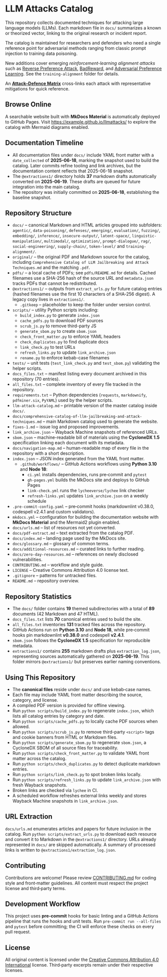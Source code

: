 # LLM Attacks Catalog

This repository collects documented techniques for attacking large language models (LLMs). Each markdown file in `docs/` summarizes a known or theorized vector, linking to the original research or incident report.

The catalog is maintained for researchers and defenders who need a single reference point for adversarial methods ranging from classic prompt injection to training data poisoning.

New additions cover emerging *reinforcement-learning alignment attacks* such as [Reverse Preference Attack](docs/training-alignment/reinforcement-learning-alignment-attacks.md), [BadReward](docs/training-alignment/reinforcement-learning-alignment-attacks.md#badreward-clean-label-poisoning), and [Adversarial Preference Learning](docs/training-alignment/reinforcement-learning-alignment-attacks.md#adversarial-preference-learning). See the `training-alignment` folder for details.

An [**Attack–Defence Matrix**](docs/attack-defense-matrix.md) cross-links each attack with representative mitigations for quick reference.

## Browse Online

A searchable website built with **MkDocs Material** is automatically deployed to GitHub Pages. Visit <https://example.github.io/llmattacks/> to explore the catalog with Mermaid diagrams enabled.

## Documentation Timeline

- All documentation files under `docs/` include YAML front matter with a `date_collected` of **2025-06-18**, marking the snapshot used to build the catalog. Later commits refine tooling and link archives, but the documentation content reflects that 2025-06-18 snapshot.
- The `@extractions1/` directory holds **37** markdown drafts automatically converted on **2025-06-19**. These drafts are queued for future integration into the main catalog.
- The repository was initially committed on **2025-06-18**, establishing the baseline snapshot.

## Repository Structure
- `docs/` – canonical Markdown and HTML articles grouped into subfolders:
`agentic/`, `data-poisoning/`, `defenses/`, `emerging/`, `evaluation/`, `fuzzing/`,
  `embedding/`, `inference/`, `insecure-output/`, `latent-space/`,
  `linguistic-manipulation/`, `multimodal/`, `optimization/`,
  `prompt-dialogue/`, `rag/`, `social-engineering/`, `supply-chain/`,
  `token-level/` and `training-alignment/`.
- `original/` – the original PDF and Markdown source for the catalog,
  including `Comprehensive Catalog of LLM Jailbreaking and Attack Techniques.md`
  and the matching `.pdf`.
- `pdfs/` – a local cache of PDFs; see `pdfs/README.md` for details. Cached filenames use a SHA-256 hash of the source URL and `metadata.json` tracks PDFs that cannot be redistributed.
- `@extractions1/` – outputs from `extract_urls.py` for future catalog entries (hashed filenames use the first 10 characters of a SHA‑256 digest). A legacy copy lives in `extractions1/`.
  - `.gitkeep` – placeholder to keep the folder under version control.
- `scripts/` – utility Python scripts including:
  - `build_index.py` to generate `index.json`
  - `cache_pdfs.py` to download PDF sources
  - `scrub_js.py` to remove third-party JS
  - `generate_sbom.py` to create `sbom.json`
  - `check_front_matter.py` to enforce YAML headers
  - `check_duplicates.py` to find duplicate docs
  - `link_check.py` to test URLs
  - `refresh_links.py` to update `link_archive.json`
  - `rename.py` to enforce kebab-case filenames
- `tests/` – unit tests (`test_link_check.py` and `test_sbom.py`) validating the helper scripts.
- `docs_files.txt` – manifest listing every document archived in this
  repository (70 entries).
- `all_files.txt` – complete inventory of every file tracked in the repository.
- `requirements.txt` – Python dependencies (`requests`, `markdownify`, `pdfminer.six`, `PyYAML`) used by the helper scripts.
- `llm-attack-catalog.md` – printable version of the master catalog inside `docs/`.
- `docs/comprehensive-catalog-of-llm-jailbreaking-and-attack-techniques.md` –
  main Markdown catalog used to generate the website.
- `fixes-1.md` – issue log and proposed improvements.
- `link_archive.json` – Wayback Machine snapshots of referenced URLs.
- `sbom.json` – machine-readable bill of materials using the **CycloneDX 1.5** specification linking each document with its metadata.
- `docs/navigation-map.md` – human-readable map of every file in the
  repository with a short description.
- `index.json` – JSON index generated from the YAML front matter.
  - `.github/workflows/` – GitHub Actions workflows using **Python 3.10**
    and **Node 18**:
    - `ci.yml` installs dependencies, runs pre‑commit and `pytest`
    - `gh-pages.yml` builds the MkDocs site and deploys to GitHub Pages
    - `link-check.yml` runs the `lycheeverse/lychee` link checker
    - `refresh-links.yml` updates `link_archive.json` on a weekly schedule
- `.pre-commit-config.yaml` – pre‑commit hooks (markdownlint v0.38.0,
  codespell v2.4.1 and custom validators).
- `mkdocs.yml` – configuration for building the documentation website with **MkDocs Material** and the Mermaid2 plugin enabled.
- `docs/urls.md` – list of resources not yet converted.
- `docs/pdf-extract.md` – text extracted from the catalog PDF.
- `docs/index.md` – landing page used by the MkDocs site.
- `docs/glossary.md` – glossary of common terms.
- `docs/additional-resources.md` – curated links to further reading.
- `docs/zero-day-resources.md` – references on newly disclosed vulnerabilities.
- `CONTRIBUTING.md` – workflow and style guide.
- `LICENSE` – Creative Commons Attribution 4.0 license text.
- `.gitignore` – patterns for untracked files.
- `README.md` – repository overview.

## Repository Statistics

- The `docs/` folder contains **19** themed subdirectories with a total of **89** documents (42 Markdown and 47 HTML).
- `docs_files.txt` lists **70** canonical entries used to build the site.
- `all_files.txt` inventories **131** tracked files across the repository.
- GitHub Actions run on **Python 3.10** and **Node 18**, while pre‑commit hooks
  pin markdownlint **v0.38.0** and codespell **v2.4.1**.
- `sbom.json` follows the **CycloneDX&nbsp;1.5** specification for reproducible
  metadata.
- `extractions1/` contains **255** markdown drafts plus `extraction_log.json`, representing sources automatically gathered on **2025-06-19**. This folder mirrors `@extractions1/` but preserves earlier naming conventions.

## Using This Repository

- The **canonical files** reside under `docs/` and use kebab‑case names.
- Each file may include YAML front matter describing the source, category, and license.
- A compiled PDF version is provided for offline viewing.
- Run `python scripts/build_index.py` to regenerate `index.json`, which lists all catalog entries by category and date.
- Run `python scripts/cache_pdfs.py` to locally cache PDF sources when allowed.
- Run `python scripts/scrub_js.py` to remove third-party `<script>` tags and cookie banners from HTML or Markdown files.
- Run `python scripts/generate_sbom.py` to regenerate `sbom.json`, a CycloneDX SBOM of all source files for traceability.
- Run `python scripts/check_front_matter.py` to validate YAML front matter across the catalog.
- Run `python scripts/check_duplicates.py` to detect duplicate markdown entries.
- Run `python scripts/link_check.py` to spot broken links locally.
- Run `python scripts/refresh_links.py` to update `link_archive.json` with fresh Wayback snapshots.
- Broken links are checked via `lychee` in CI.
- A scheduled workflow refreshes external links weekly and stores Wayback Machine snapshots in `link_archive.json`.

## URL Extraction

`docs/urls.md` enumerates articles and papers for future inclusion in the catalog.
Run `python scripts/extract_urls.py` to download each resource and convert it to
Markdown in the `@extractions1/` directory. URLs already represented in `docs/`
are skipped automatically. A summary of processed links is written to
`@extractions1/extraction_log.json`.

## Contributing

Contributions are welcome! Please review [CONTRIBUTING.md](CONTRIBUTING.md) for coding style and front‑matter guidelines. All content must respect the project license and third‑party terms.

## Development Workflow

This project uses **pre-commit** hooks for basic linting and a GitHub Actions pipeline that runs the hooks and unit tests. Run `pre-commit run --all-files` and `pytest` before committing; the CI will enforce these checks on every pull request.

## License

All original content is licensed under the [Creative Commons Attribution 4.0 International](https://creativecommons.org/licenses/by/4.0/) license. Third‑party excerpts remain under their respective licenses.
